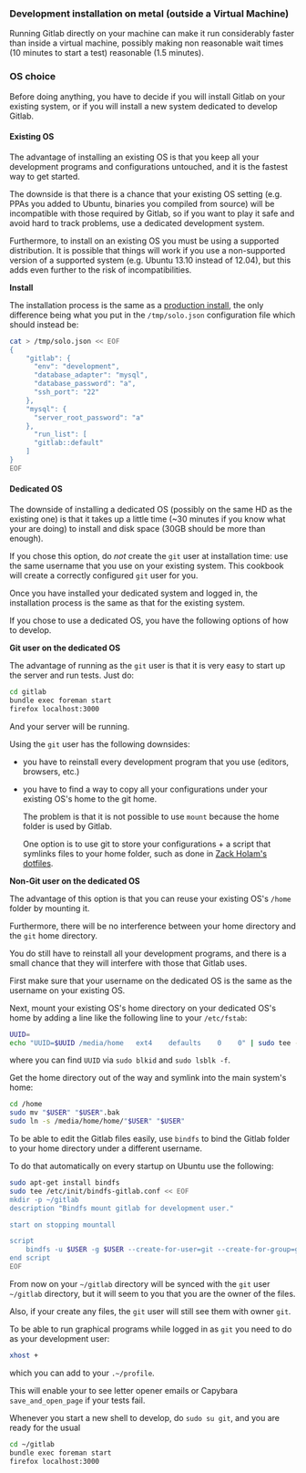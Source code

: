 ### Development installation on metal (outside a Virtual Machine)

Running Gitlab directly on your machine can make it run considerably faster than inside a virtual machine, possibly making non reasonable wait times (10 minutes to start a test) reasonable (1.5 minutes).

### OS choice

Before doing anything, you have to decide if you will install Gitlab on your existing system, or if you will install a new system dedicated to develop Gitlab.

#### Existing OS

The advantage of installing an existing OS is that you keep all your development programs and configurations untouched, and it is the fastest way to get started.

The downside is that there is a chance that your existing OS setting (e.g. PPAs you added to Ubuntu, binaries you compiled from source) will be incompatible with those required by Gitlab, so if you want to play it safe and avoid hard to track problems, use a dedicated development system.

Furthermore, to install on an existing OS you must be using a supported distribution. It is possible that things will work if you use a non-supported version of a supported system (e.g. Ubuntu 13.10 instead of 12.04), but this adds even further to the risk of incompatibilities.

**Install**

The installation process is the same as a [production install](production.md), the only difference being what you put in the `/tmp/solo.json` configuration file which should instead be:

```bash
cat > /tmp/solo.json << EOF
{
    "gitlab": {
      "env": "development",
      "database_adapter": "mysql",
      "database_password": "a",
      "ssh_port": "22"
    },
    "mysql": {
      "server_root_password": "a"
    },
      "run_list": [
      "gitlab::default"
    ]
}
EOF
```

#### Dedicated OS

The downside of installing a dedicated OS (possibly on the same HD as the existing one) is that it takes up a little time (~30 minutes if you know what your are doing) to install and disk space (30GB should be more than enough).

If you chose this option, do *not* create the `git` user at installation time: use the same username that you use on your existing system. This cookbook will create a correctly configured `git` user for you.

Once you have installed your dedicated system and logged in, the installation process is the same as that for the existing system.

If you chose to use a dedicated OS, you have the following options of how to develop.

**Git user on the dedicated OS**

The advantage of running as the `git` user is that it is very easy to start up the server and run tests. Just do:

```bash
cd gitlab
bundle exec foreman start
firefox localhost:3000
```

And your server will be running.

Using the `git` user has the following downsides:

- you have to reinstall every development program that you use (editors, browsers, etc.)

- you have to find a way to copy all your configurations under your existing OS's home to the git home.

    The problem is that it is not possible to use `mount` because the home folder is used by Gitlab.

    One option is to use git to store your configurations + a script that symlinks files to your home folder,
    such as done in [Zack Holam's dotfiles](https://github.com/dosire/dotfiles).

**Non-Git user on the dedicated OS**

The advantage of this option is that you can reuse your existing OS's `/home` folder by mounting it.

Furthermore, there will be no interference between your home directory and the `git` home directory.

You do still have to reinstall all your development programs, and there is a small chance that they will interfere with those that Gitlab uses.

First make sure that your username on the dedicated OS is the same as the username on your existing OS.

Next, mount your existing OS's home directory on your dedicated OS's home by adding a line like the following line to your `/etc/fstab`:

```bash
UUID=
echo "UUID=$UUID /media/home   ext4    defaults    0    0" | sudo tee -a /etc/fstab
```

where you can find `UUID` via `sudo blkid` and `sudo lsblk -f`.

Get the home directory out of the way and symlink into the main system's home:

```bash
cd /home
sudo mv "$USER" "$USER".bak
sudo ln -s /media/home/home/"$USER" "$USER"
```

To be able to edit the Gitlab files easily, use `bindfs` to bind the Gitlab folder to your home directory under a different username.

To do that automatically on every startup on Ubuntu use the following:

```bash
sudo apt-get install bindfs
sudo tee /etc/init/bindfs-gitlab.conf << EOF
mkdir -p ~/gitlab
description	"Bindfs mount gitlab for development user."

start on stopping mountall

script
    bindfs -u $USER -g $USER --create-for-user=git --create-for-group=git /home/git/gitlab /home/$USER/gitlab
end script
EOF
```

From now on your `~/gitlab` directory will be synced with the `git` user `~/gitlab` directory, but it will seem to you that you are the owner of the files.

Also, if your create any files, the `git` user will still see them with owner `git`.

To be able to run graphical programs while logged in as `git` you need to do as your development user:

```bash
xhost +
```

which you can add to your `.~/profile`.

This will enable your to see letter opener emails or Capybara `save_and_open_page` if your tests fail.

Whenever you start a new shell to develop, do `sudo su git`, and you are ready for the usual

```bash
cd ~/gitlab
bundle exec foreman start
firefox localhost:3000
```
